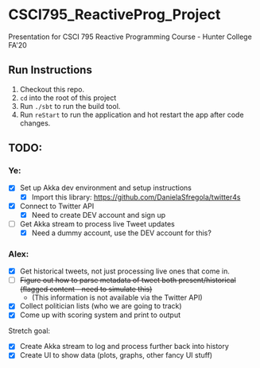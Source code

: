 # CSCI795_ReactiveProg_Project
Presentation for CSCI 795 Reactive Programming Course - Hunter College FA'20

## Run Instructions
1. Checkout this repo.
2. `cd` into the root of this project
3. Run `./sbt` to run the build tool.
4. Run `reStart` to run the application and hot restart the app after code changes.

## TODO:
### Ye:
- [X] Set up Akka dev environment and setup instructions
  - [X] Import this library: https://github.com/DanielaSfregola/twitter4s
- [X] Connect to Twitter API
  - [X] Need to create DEV account and sign up
- [ ] Get Akka stream to process live Tweet updates
  - [X] Need a dummy account, use the DEV account for this?

### Alex:
- [X] Get historical tweets, not just processing live ones that come in.
- [ ] ~~Figure out how to parse metadata of tweet both present/historical (flagged content - need to simulate this)~~
  - (This information is not available via the Twitter API)
- [X] Collect politician lists (who we are going to track)
- [X] Come up with scoring system and print to output

Stretch goal:
- [X] Create Akka stream to log and process further back into history
- [X] Create UI to show data (plots, graphs, other fancy UI stuff)
